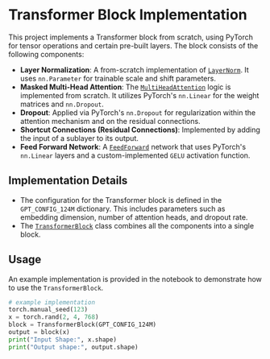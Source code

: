 # Transformer Block Implementation

This project implements a Transformer block from scratch, using PyTorch for tensor operations and certain pre-built layers. The block consists of the following components:

- **Layer Normalization**: A from-scratch implementation of [`LayerNorm`](https://github.com/amruth6002/Transformer_Block/blob/main/Transformer_Block.ipynb). It uses `nn.Parameter` for trainable scale and shift parameters.
- **Masked Multi-Head Attention**: The [`MultiHeadAttention`](https://github.com/amruth6002/Transformer_Block/blob/main/Transformer_Block.ipynb) logic is implemented from scratch. It utilizes PyTorch's `nn.Linear` for the weight matrices and `nn.Dropout`.
- **Dropout**: Applied via PyTorch's `nn.Dropout` for regularization within the attention mechanism and on the residual connections.
- **Shortcut Connections (Residual Connections)**: Implemented by adding the input of a sublayer to its output.
- **Feed Forward Network**: A [`FeedForward`](https://github.com/amruth6002/Transformer_Block/blob/main/Transformer_Block.ipynb) network that uses PyTorch's `nn.Linear` layers and a custom-implemented `GELU` activation function.

## Implementation Details

- The configuration for the Transformer block is defined in the `GPT_CONFIG_124M` dictionary. This includes parameters such as embedding dimension, number of attention heads, and dropout rate.
- The [`TransformerBlock`](https://github.com/amruth6002/Transformer_Block/blob/main/Transformer_Block.ipynb) class combines all the components into a single block.

## Usage

An example implementation is provided in the notebook to demonstrate how to use the `TransformerBlock`.

```python
# example implementation
torch.manual_seed(123)
x = torch.rand(2, 4, 768)
block = TransformerBlock(GPT_CONFIG_124M)
output = block(x)
print("Input Shape:", x.shape)
print("Output shape:", output.shape)
```